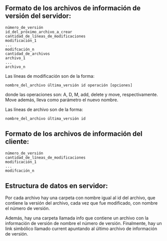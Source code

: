 Formato de los archivos de información de versión del servidor:
---------------------------------------------------------------

```
número_de_versión
id_del_próximo_archivo_a_crear
cantidad_de_líneas_de_modificaciones
modificación_1
...
modifcación_n
cantidad_de_archivos
archivo_1
...
archivo_n
```

Las líneas de modificación son de la forma:

```
nombre_del_archivo última_versión id operación [opciones]
```

donde las operaciones son: A, D, M, add, delete y move, respectivamente. Move además, lleva como parámetro el nuevo nombre.

Las líneas de archivo son de la forma:

```
nombre_del_archivo última_versión id
```


Formato de los archivos de información del cliente:
---------------------------------------------------

```
número_de_versión
cantidad_de_líneas_de_modificaciones
modificación_1
...
modifcación_n
```

Estructura de datos en servidor:
--------------------------------

Por cada archivo hay una carpeta con nombre igual al id del archivo, que contiene la versión del archivo, cada vez que fue modificado, con nombre el número de versión.

Además, hay una carpeta llamada info que contiene un archivo con la información de versión de nombre el número de versión. Finalmente, hay un link simbólico llamado current apuntando al último archivo de información de versión.

